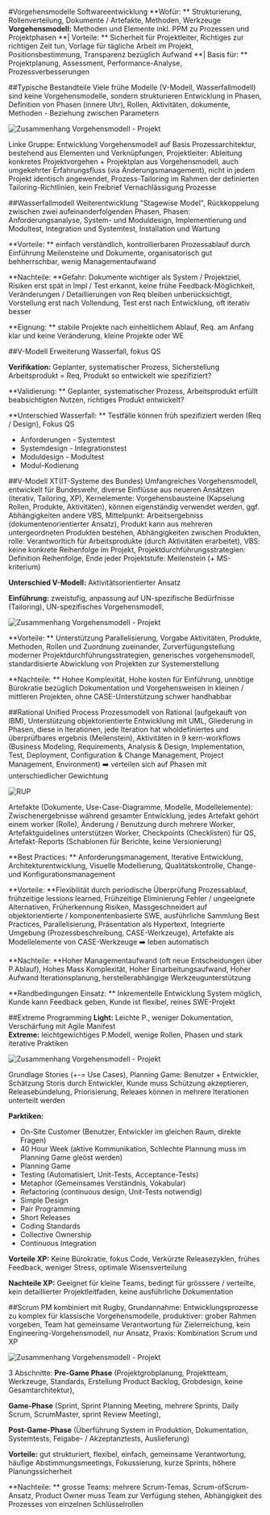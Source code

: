 #Vorgehensmodelle Softwareentwicklung
**Wofür: ** Strukturierung, Rollenverteilung, Dokumente / Artefakte, Methoden, Werkzeuge
**Vorgehensmodell:** Methoden und Elemente inkl. PPM zu Prozessen und Projektphasen
**| Vorteile: ** Sicherheit für Projektleiter, Richtiges zur richtigen Zeit tun, Vorlage für tägliche Arbeit im Projekt, Positionsbestimmung, Transparenz bezüglich Aufwand
**| Basis für: ** Projektplanung, Assessment, Performance-Analyse, Prozessverbesserungen

##Typische Bestandteile
Viele frühe Modelle (V-Modell, Wasserfallmodell) sind keine Vorgehensmodelle, sondern strukturieren Entwicklung in Phasen, Definition von Phasen (innere Uhr), Rollen, Aktivitäten, dokumente, Methoden - Beziehung zwischen Parametern

![Zusammenhang Vorgehensmodell - Projekt](./images/ITM_PPM_Buch_2_Zsh_VG_P.jpg)

Linke Gruppe: Entwicklung Vorgehensmodell auf Basis Prozessarchitektur, bestehend aus Elementen und Verknüpfungen, Projektleiter: Ableitung konkretes Projektvorgehen + Projektplan aus Vorgehensmodell, auch umgekehrter Erfahrungsfluss (via Änderungsmanagement), nicht in jedem Projekt identisch angewendet, Prozess-Tailoring im Rahmen der definierten Tailoring-Richtlinien, kein Freibrief Vernachlässigung Prozesse

##Wasserfallmodell
Weiterentwicklung "Stagewise Model", Rückkoppelung zwischen zwei aufeinanderfolgenden Phasen, Phasen: Anforderungsanalyse, System- und Moduldesign, Implementierung und Modultest, Integration und Systemtest, Installation und Wartung

**Vorteile: ** einfach verständlich, kontrollierbaren Prozessablauf durch Einführung Meilensteine und Dokumente, organisatorisch gut behherrschbar, wenig Managementaufwand

**Nachteile: **Gefahr: Dokumente wichtiger als System / Projektziel, Risiken erst spät in Impl / Test erkannt, keine frühe Feedback-Möglichkeit, Veränderungen / Detaillierungen von Req bleiben unberücksichtigt, Vorstellung erst nach Vollendung, Test erst nach Entwicklung, oft iterativ besser

**Eignung: ** stabile Projekte nach einheitlichem Ablauf, Req. am Anfang klar und keine Veränderung, kleine Projekte oder WE

##V-Modell
Erweiterung Wasserfall, fokus QS

**Verifikation:** Geplanter, systematischer Prozess, Sicherstellung Arbeitsprodukt = Req, Produkt so entwickelt wie spezifiziert?  

**Validierung: ** Geplanter, systematischer Prozess, Arbeitsprodukt erfüllt beabsichtigten Nutzen, richtiges Produkt entwickelt?


**Unterschied Wasserfall: ** Testfälle können früh spezifiziert werden (Req / Design), Fokus QS

  - Anforderungen  -   Systemtest
  - Systemdesign   -   Integrationstest
  - Moduldesign    -   Modultest
  - Modul-Kodierung

##V-Modell XT(IT-Systeme des Bundes)
Umfangreiches Vorgehensmodell, entwickelt für Bundeswehr, diverse Einflüsse aus neueren Ansätzen (iterativ, Tailoring, XP), Kernelemente: Vorgehensbausteine (Kapselung Rollen, Produkte, Aktivitäten), können eigenständig verwendet werden, ggf. Abhängigkeiten andere VBS, Mittelpunkt: Arbeitsergebniss (dokumentenorientierter Ansatz), Produkt kann aus mehreren untergeordneten Produkten bestehen, Abhängigkeiten zwischen Produkten, rolle: Verantworltich für Arbeitsprodukte (durch Aktivitäten erarbeitet), VBS: keine konkrete Reihenfolge im Projekt, Projektdurchführungsstrategien: Definition Reihenfolge, Ende jeder Projektstufe: Meilenstein (+ MS-kriterium)

**Unterschied V-Modell:** Aktivitätsorientierter Ansatz

**Einführung:** zweistufig, anpassung auf UN-spezifische Bedürfnisse (Tailoring), UN-spezifisches Vorgehensmodell,

![Zusammenhang Vorgehensmodell - Projekt](./images/ITM_PPM_Buch_2_Pg_zu_Pstrat.jpg)

**Vorteile: ** Unterstützung Parallelisierung, Vorgabe Aktivitäten, Produkte, Methoden, Rollen und Zuordnung zueinander, Zurverfügungstellung moderner Projektdurchführungsstrategien, generisches vorgehensmodell, standardisierte Abwicklung von Projekten zur Systemerstellung

**Nachteile: ** Hohee Komplexität, Hohe kosten für Einführung, unnötige Bürokratie bezüglich Dokumentation und Vorgehensweisen in kleinen / mittleren Projekten, ohne CASE-Unterstützung schwer handhabbar

##Rational Unified Process
Prozessmodell von Rational (aufgekauft von IBM), Unterstützung objektorientierte Entwicklung mit UML, Gliederung in Phasen, diese in Iterationen, jede Iteration hat wholdefiniertes und überprüfbares ergebnis (Meilenstein), Aktivitäten in 9 kern-workflows (Business Modeling, Requirements, Analysis & Design, Implementation, Test, Deployment, Configuration & Change Management, Project Management, Environment) :arrow_right: verteilen sich auf Phasen mit unterschiedlicher Gewichtung

![RUP](./images/ITM_PPM_Buch_2_RUP.jpg)

Artefakte (Dokumente, Use-Case-Diagramme, Modelle, Modellelemente): Zwischenergebnisse während gesamter Entwicklung, jedes Artefakt gehört einem worker (Rolle), Änderung / Benutzung durch mehrere Worker, Artefaktguidelines unterstützen Worker, Checkpoints (Checklisten) für QS, Artefakt-Reports (Schablonen für Berichte, keine Versionierung)

**Best Practices: ** Anforderungsmanagement, Iterative Entwicklung, Architekturentwicklung, Visuelle Modellierung, Qualitätskontrolle, Change- und Konfigurationsmanagement

**Vorteile: **Flexibilität durch periodische Überprüfung Prozessablauf, frühzeitige lessions learned, Frühzeitige Eliminierung Fehler / ungeeignete Alternativen, Früherkennung Risiken, Massgeschneidert auf objektorientierte / komponentenbasierte SWE, ausführliche Sammlung Best Practices, Parallelisierung, Präsentation als Hypertext, Integrierte Umgebung (Prozessbeschreibung, CASE-Werkzeuge), Artefakte als Modellelemente von CASE-Werkzeuge :arrow_right: leben automatisch

**Nachteile: **Hoher Managementaufwand (oft neue Entscheidungen über P.Ablauf), Hohes Mass Komplexität, Hoher Einarbeitungsaufwand, Hoher Aufwand Iterationsplanung, herstellerabhängige Werkzeugunterstützung

**Randbedingungen Einsatz: ** Inkrementelle Entwicklung System möglich, Kunde kann Feedback geben, Kunde ist flexibel, reines SWE-Projekt


##Extreme Programming
**Light:** Leichte P., weniger Dokumentation, Verschärfung mit Agile Manifest  
**Extreme:** leichtgewichtiges P.Modell, wenige Rollen, Phasen und stark iterative Praktiken

![Zusammenhang Vorgehensmodell - Projekt](./images/ITM_PPM_Buch_2_XP_Prozess.jpg)

Grundlage Stories (+-= Use Cases), Planning Game: Benutzer + Entwickler, Schätzung Storis durch Entwickler, Kunde muss Schützung akzeptieren, Releasebündelung, Priorisierung, Releaes können in mehrere Iterationen unterteilt werden

**Parktiken:**  
  - On-Site Customer (Benutzer, Entwickler im gleichen Raum, direkte Fragen)
  - 40 Hour Week (aktive Kommunikation, Schlechte Plannung muss im Planning Game gleöst werden)
  - Planning Game
  - Testing (Automatisiert, Unit-Tests, Acceptance-Tests)
  - Metaphor (Gemeinsames Verständnis, Vokabular)
  - Refactoring (continuous design, Unit-Tests notwendig)
  - Simple Design
  - Pair Programming
  - Short Releases
  - Coding Standards
  - Collective Ownership
  - Continuous Integration

**Vorteile XP:**
Keine Bürokratie, fokus Code, Verkürzte Releasezyklen, frühes Feedback, weniger Stress, optimale Wisensverteilung  

**Nachteile XP:**
Geeignet für kleine Teams, bedingt für grösssere / verteilte, kein detaillierter Projektleitfaden, keine ausführliche Dokumentation


##Scrum
PM kombiniert mit Rugby, Grundannahme: Entwicklungsprozesse zu komplex für klassische Vorgehensmodelle, produktiver: grober Rahmen vorgeben, Team hat gemeinsame Verantwortung für Zielerreichung, kein Engineering-Vorgehensmodell, nur Ansatz, Praxis: Kombination Scrum und XP

![Zusammenhang Vorgehensmodell - Projekt](./images/ITM_PPM_Buch_2_Scrum.jpg)

3 Abschnitte: **Pre-Game Phase** (Projektgrobplanung, Projektteam, Werkzeuge, Standards, Erstellung Product Backlog, Grobdesign, keine Gesamtarchitektur),

**Game-Phase** (Sprint, Sprint Planning Meeting, mehrere Sprints, Daily Scrum, ScrumMaster, sprint Review Meeting),

 **Post-Game-Phase** (Überführung System in Produktion, Dokumentation, Systemtests, Feigabe- / Akzeptanztests, Auslieferung)

**Vorteile:** gut strukturiert, flexibel, einfach, gemeinsame Verantwortung, häufige Abstimmungsmeetings, Fokussierung, kurze Sprints, höhere Planungssicherheit

**Nachteile: ** grosse Teams: mehrere Scrum-Temas, Scrum-ofScrum-Ansatz, Product Owner muss Team zur Verfügung stehen, Abhängigkeit des Prozesses von einzelnen Schlüsselrollen
